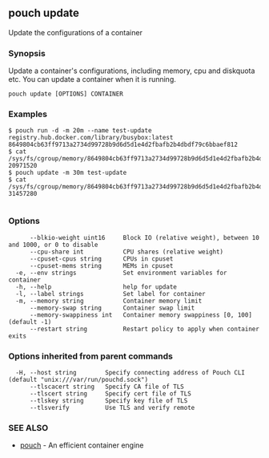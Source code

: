 ## pouch update

Update the configurations of a container

### Synopsis

Update a container's configurations, including memory, cpu and diskquota etc.  You can update a container when it is running.

```
pouch update [OPTIONS] CONTAINER
```

### Examples

```
$ pouch run -d -m 20m --name test-update registry.hub.docker.com/library/busybox:latest
8649804cb63ff9713a2734d99728b9d6d5d1e4d2fbafb2b4dbdf79c6bbaef812
$ cat /sys/fs/cgroup/memory/8649804cb63ff9713a2734d99728b9d6d5d1e4d2fbafb2b4dbdf79c6bbaef812/memory.limit_in_bytes
20971520
$ pouch update -m 30m test-update
$ cat /sys/fs/cgroup/memory/8649804cb63ff9713a2734d99728b9d6d5d1e4d2fbafb2b4dbdf79c6bbaef812/memory.limit_in_bytes
31457280
	
```

### Options

```
      --blkio-weight uint16     Block IO (relative weight), between 10 and 1000, or 0 to disable
      --cpu-share int           CPU shares (relative weight)
      --cpuset-cpus string      CPUs in cpuset
      --cpuset-mems string      MEMs in cpuset
  -e, --env strings             Set environment variables for container
  -h, --help                    help for update
  -l, --label strings           Set label for container
  -m, --memory string           Container memory limit
      --memory-swap string      Container swap limit
      --memory-swappiness int   Container memory swappiness [0, 100] (default -1)
      --restart string          Restart policy to apply when container exits
```

### Options inherited from parent commands

```
  -H, --host string        Specify connecting address of Pouch CLI (default "unix:///var/run/pouchd.sock")
      --tlscacert string   Specify CA file of TLS
      --tlscert string     Specify cert file of TLS
      --tlskey string      Specify key file of TLS
      --tlsverify          Use TLS and verify remote
```

### SEE ALSO

* [pouch](pouch.md)	 - An efficient container engine

